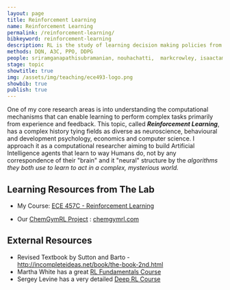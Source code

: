 ```yaml
---
layout: page
title: Reinforcement Learning
name: Reinforcement Learning
permalink: /reinforcement-learning/
bibkeyword: reinforcement-learning
description: RL is the study of learning decision making policies from experience with computers.
methods: DQN, A3C, PPO, DDPG
people: sriramganapathisubramanian, nouhachatti,  markcrowley, isaactamblyn
stage: topic
showtitle: true
img: /assets/img/teaching/ece493-logo.png
showbib: true
publish: true
---
```


One of my core research areas is into understanding the computational mechanisms that can enable learning to perform complex tasks primarily from experience and feedback. This topic, called ***Reinforcement Learning***,  has a complex history tying fields as diverse as neuroscience, behavioural and development psychology, economics and computer science. I approach it as a computational researcher aiming to build Artificial Intelligence agents that learn to way Humans do, not by any correspondence of their "brain" and it "neural" structure by the *algorithms they both use to learn to act in a complex, mysterious world.*

## Learning Resources from The Lab

- My Course: [ECE 457C - Reinforcement Learning](/rlcourse/)

- Our [ChemGymRL Project](/chemgymrl/) : [chemgymrl.com](http://chemgymrl.com)

  

## External Resources

- Revised Textbook by Sutton and Barto - http://incompleteideas.net/book/the-book-2nd.html
- Martha White has a great [RL Fundamentals Course](https://www.coursera.org/specializations/reinforcement-learning?utm_source=gg&utm_medium=sem&utm_content=04-ReinforcementLearning-UA-CA&campaignid=6770937312&adgroupid=85996872692&device=c&keyword=reinforcement%20learning%20course&matchtype=b&network=g&devicemodel=&adpostion=&creativeid=391979104237&hide_mobile_promo&gclid=Cj0KCQjwm9D0BRCMARIsAIfvfIYKjEq7S-DqrGVUNrH6GIcvwMRPX4tz_1LgKbgnt7nm2c-cvtAHy3YaAu9xEALw_wcB)
- Sergey Levine has a very detailed [Deep RL Course](http://rail.eecs.berkeley.edu/deeprlcourse/)



